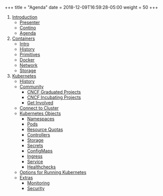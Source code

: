 +++
title = "Agenda"
date = 2018-12-09T16:59:28-05:00
weight = 50
+++
1. [Introduction](/louk8cnc-intro-k8s/introduction/index.html)
    * [Presenter](/louk8cnc-intro-k8s/introduction/whoami/)
    * [Contino](/louk8cnc-intro-k8s/introduction/contino/)
    * [Agenda](/louk8cnc-intro-k8s/introduction/agenda/)
2. [Containers](/louk8cnc-intro-k8s/containers)
    * [Intro](/louk8cnc-intro-k8s/containers/intro)
    * [History](/louk8cnc-intro-k8s/containers/history)
    * [Primitives](/louk8cnc-intro-k8s/containers/primitives)
    * [Docker](/louk8cnc-intro-k8s/containers/docker)
    * [Network](/louk8cnc-intro-k8s/containers/network)
    * [Storage](/louk8cnc-intro-k8s/containers/storage)
3. [Kubernetes](/louk8cnc-intro-k8s/kubernetes/)
    * [History](/louk8cnc-intro-k8s/kubernetes/history)
    * [Community](/louk8cnc-intro-k8s/kubernetes/community)
        * [CNCF Graduated Projects](/louk8cnc-intro-k8s/kubernetes/community/projects_grad)
        * [CNCF Incubating Projects](/louk8cnc-intro-k8s/kubernetes/community/projects_inc)        
        * [Get Involved](/louk8cnc-intro-k8s/kubernetes/community/involvement)
    * [Connect to Cluster](/louk8cnc-intro-k8s/kubernetes/onnect)
    * [Kubernetes Objects](/louk8cnc-intro-k8s/kubernetes/objects)
        * [Namespaces](/louk8cnc-intro-k8s/kubernetes/objects/namespaces)
        * [Pods](/louk8cnc-intro-k8s/kubernetes/objects/pods)
        * [Resource Quotas](/louk8cnc-intro-k8s/kubernetes/objects/resource-quotas)
        * [Controllers](/louk8cnc-intro-k8s/kubernetes/objects/controllers)
        * [Storage](/louk8cnc-intro-k8s/kubernetes/objects/storage)
        * [Secrets](/louk8cnc-intro-k8s/kubernetes/objects/secrets)
        * [ConfigMaps](/louk8cnc-intro-k8s/kubernetes/objects/configmaps)
        * [Ingress](/louk8cnc-intro-k8s/kubernetes/objects/ingress)
        * [Service](/louk8cnc-intro-k8s/kubernetes/objects/services)
        * [Healthchecks](/louk8cnc-intro-k8s/kubernetes/objects/healthchecks)
    * [Options for Running Kubernetes](/louk8cnc-intro-k8s/kubernetes/running)
    * [Extras](/louk8cnc-intro-k8s/kubernetes/extras)
        * [Monitoring](/louk8cnc-intro-k8s/kubernetes/extras/monitoring)
        * [Security](/louk8cnc-intro-k8s/kubernetes/extras/security)




